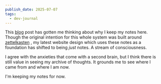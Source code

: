 ```yaml
---
publish_date: 2025-07-07
tags:
  - dev-journal
---
```

This [blog](https://www.joanwestenberg.com/p/i-deleted-my-second-brain) post has gotten me thinking about why I keep my notes here. Though the original intention for this whole system was built around [zettelkasten](permanent-notes/zettelkasten.md) , my latest website design which uses these notes as a foundation has shifted to being _just_ notes. A stream of consciousness.

I agree with the anxieties that come with a second brain, but I think there is still value in seeing my archive of thoughts. It grounds me to see where I came from and where I am now.

I'm keeping my notes for now.
  
  
